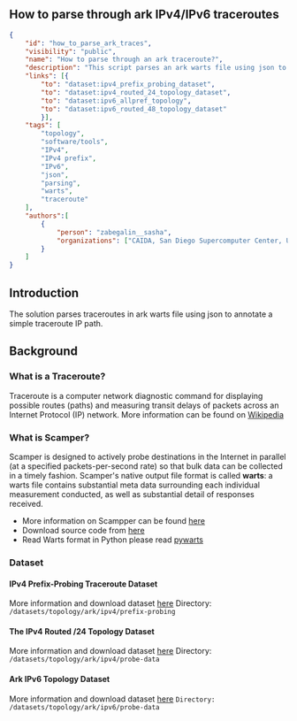 ## How to parse through ark IPv4/IPv6 traceroutes
~~~json
{
    "id": "how_to_parse_ark_traces",
    "visibility": "public",
    "name": "How to parse through an ark traceroute?",
    "description": "This script parses an ark warts file using json to annotate a simple traceroute IP path.",
    "links": [{
        "to": "dataset:ipv4_prefix_probing_dataset",
        "to": "dataset:ipv4_routed_24_topology_dataset",
        "to": "dataset:ipv6_allpref_topology",
        "to": "dataset:ipv6_routed_48_topology_dataset"
        }],
    "tags": [
        "topology",
        "software/tools",
        "IPv4",
        "IPv4 prefix",
        "IPv6",
        "json",
        "parsing",
        "warts",
        "traceroute"
    ],
    "authors":[
        {
            "person": "zabegalin__sasha",
            "organizations": ["CAIDA, San Diego Supercomputer Center, University of California San Diego"]
        }
    ]
}
~~~

## Introduction
The solution parses traceroutes in ark warts file using json to annotate a simple traceroute IP path.

## Background 

### What is a Traceroute?
Traceroute is a computer network diagnostic command for displaying possible routes (paths) and measuring transit delays of packets across an Internet Protocol (IP) network.
More information can be found on [Wikipedia](https://en.wikipedia.org/wiki/Traceroute)

### What is Scamper?
Scamper is designed to actively probe destinations in the Internet in parallel (at a specified packets-per-second rate) so that bulk data can be collected in a timely fashion. 
Scamper's native output file format is called **warts**: a warts file contains substantial meta data surrounding each individual measurement conducted, as well as substantial detail of responses received. 

- More information on Scampper can be found [here](https://www.caida.org/catalog/software/scamper/) 
- Download source code from [here](https://www.caida.org/catalog/software/scamper/code/scamper-cvs-20200717.tar.gz) 
- Read Warts format in Python please read [pywarts](https://github.com/drakkar-lig/scamper-pywarts) 

### Dataset
#### IPv4 Prefix-Probing Traceroute Dataset
More information and download dataset [here](https://www.caida.org/catalog/datasets/ipv4_prefix_probing_dataset) 
Directory:` /datasets/topology/ark/ipv4/prefix-probing`

#### The IPv4 Routed /24 Topology Dataset
More information and download dataset [here](https://www.caida.org/catalog/datasets/ipv4_routed_24_topology_dataset) 
Directory: `/datasets/topology/ark/ipv4/probe-data`

#### Ark IPv6 Topology Dataset
More information and download dataset [here](https://www.caida.org/catalog/datasets/ipv6_allpref_topology_dataset) 
`Directory: /datasets/topology/ark/ipv6/probe-data`